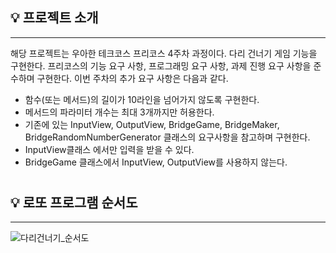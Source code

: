 ## 💡 프로젝트 소개
- - -
해당 프로젝트는 우아한 테크코스 프리코스 4주차 과정이다.
다리 건너기 게임 기능을 구현한다. 프리코스의 기능 요구 사항, 프로그래밍 요구 사항, 과제 진행 요구 사항을 준수하며 구현한다.
이번 주차의 추가 요구 사항은 다음과 같다.
- 함수(또는 메서드)의 길이가 10라인을 넘어가지 않도록 구현한다.
- 메서드의 파라미터 개수는 최대 3개까지만 허용한다.
- 기존에 있는 InputView, OutputView, BridgeGame, BridgeMaker, BridgeRandomNumberGenerator 클래스의 요구사항을 참고하며 구현한다.
- InputView클래스 에서만 입력을 받을 수 있다.
- BridgeGame 클래스에서 InputView, OutputView를 사용하지 않는다.

#
#
## 💡 로또 프로그램 순서도
- - -
![다리건너기_순서도](https://user-images.githubusercontent.com/51317476/202374894-548bc7fd-bae8-4f75-b8f6-8a1bd4358774.png)
